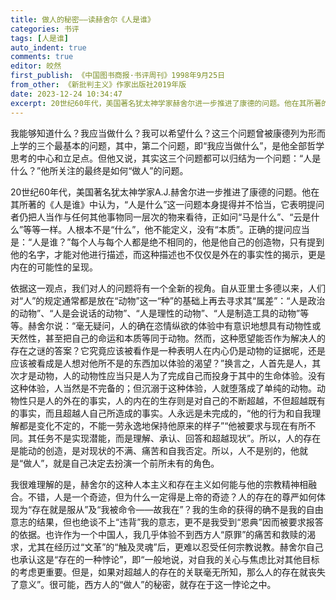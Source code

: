 ```yaml
---
title: 做人的秘密——读赫舍尔《人是谁》
categories: 书评
tags: [人是谁]
auto_indent: true
comments: true
editor: 皎然
first_publish: 《中国图书商报·书评周刊》1998年9月25日
from_other: 《新批判主义》作家出版社2019年版
date: 2023-12-24 10:34:47
excerpt: 20世纪60年代，美国著名犹太神学家赫舍尔进一步推进了康德的问题。他在其所著的《人是谁》中认为，“人是什么”这一问题本身提得并不恰当，它表明提问者仍把人当作与任何其他事物同一层次的物来看待，正如问“马是什么”、“云是什么”等等一样。人根本不是“什么”，他不能定义，没有“本质”。正确的提问应当是：“人是谁？”每个人与每个人都是绝不相同的，他是他自己的创造物，只有提到他的名字，才能对他进行描述，而这种描述也不仅仅是外在的事实性的揭示，更是内在的可能性的呈现。
---
```

我能够知道什么？我应当做什么？我可以希望什么？这三个问题曾被康德列为形而上学的三个最基本的问题，其中，第二个问题，即“我应当做什么”，是他全部哲学思考的中心和立足点。但他又说，其实这三个问题都可以归结为一个问题：“人是什么？”他所关注的最终是如何“做人”的问题。

20世纪60年代，美国著名犹太神学家A.J.赫舍尔进一步推进了康德的问题。他在其所著的《人是谁》中认为，“人是什么”这一问题本身提得并不恰当，它表明提问者仍把人当作与任何其他事物同一层次的物来看待，正如问“马是什么”、“云是什么”等等一样。人根本不是“什么”，他不能定义，没有“本质”。正确的提问应当是：“人是谁？”每个人与每个人都是绝不相同的，他是他自己的创造物，只有提到他的名字，才能对他进行描述，而这种描述也不仅仅是外在的事实性的揭示，更是内在的可能性的呈现。

依据这一观点，我们对人的问题将有一个全新的视角。自从亚里士多德以来，人们对“人”的规定通常都是放在“动物”这一“种”的基础上再去寻求其“属差”：“人是政治的动物”、“人是会说话的动物”、“人是理性的动物”、“人是制造工具的动物”等等。赫舍尔说：“毫无疑问，人的确在恣情纵欲的体验中有意识地想具有动物性或天然性，甚至把自己的命运和本质等同于动物。然而，这种愿望能否作为解决人的存在之谜的答案？它究竟应该被看作是一种表明人在内心仍是动物的证据呢，还是应该被看成是人想对他所不是的东西加以体验的渴望？”换言之，人首先是人，其次才是动物，人的动物性应当只是人为了完成自己而投身于其中的生命体验。没有这种体验，人当然是不完备的；但沉溺于这种体验，人就堕落成了单纯的动物。动物性只是人的外在的事实，人的内在的生存则是对自己的不断超越，不但超越既有的事实，而且超越人自己所造成的事实。人永远是未完成的，“他的行为和自我理解都是变化不定的，不能一劳永逸地保持他原来的样子”“他被要求与现在有所不同。其任务不是实现潜能，而是理解、承认、回答和超越现状”。所以，人的存在是能动的创造，是对现状的不满、痛苦和自我否定。所以，人不是别的，他就是“做人”，就是自己决定去扮演一个前所未有的角色。

我很难理解的是，赫舍尔的这种人本主义和存在主义如何能与他的宗教精神相融合。不错，人是一个奇迹，但为什么一定得是上帝的奇迹？人的存在的尊严如何体现为“存在就是服从”及“我被命令——故我在”？我的生命的获得的确不是我的自由意志的结果，但也绝谈不上“违背”我的意志，更不是我受到“恩典”因而被要求报答的依据。也许作为一个中国人，我几乎体验不到西方人“原罪”的痛苦和救赎的渴求，尤其在经历过“文革”的“触及灵魂”后，更难以忍受任何宗教说教。赫舍尔自己也承认这是“存在的一种悖论”，即“一般地说，对自我的关心与焦虑比对其他目标的考虑更重要。但是，如果对超越人的存在的关联毫无所知，那么人的存在就丧失了意义”。很可能，西方人的“做人”的秘密，就存在于这一悖论之中。
